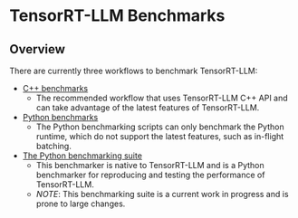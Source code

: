 # TensorRT-LLM Benchmarks

## Overview

There are currently three workflows to benchmark TensorRT-LLM:
* [C++ benchmarks](./cpp)
  - The recommended workflow that uses TensorRT-LLM C++ API and can take advantage of the latest features of TensorRT-LLM.
* [Python benchmarks](./python)
  - The Python benchmarking scripts can only benchmark the Python runtime, which do not support the latest features, such as in-flight batching.
* [The Python benchmarking suite](../docs/source/performance/perf-benchmarking.md)
  - This benchmarker is native to TensorRT-LLM and is a Python benchmarker for reproducing and testing the performance of TensorRT-LLM.
  - _NOTE_: This benchmarking suite is a current work in progress and is prone to large changes.
